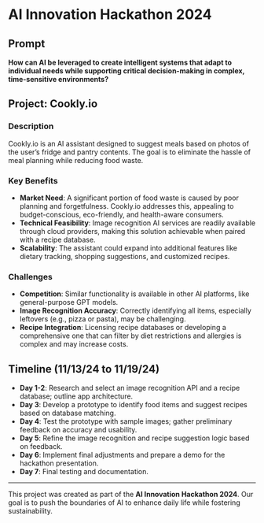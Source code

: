 # AI Innovation Hackathon 2024

## Prompt
**How can AI be leveraged to create intelligent systems that adapt to individual needs while supporting critical decision-making in complex, time-sensitive environments?**

## Project: Cookly.io

### Description
Cookly.io is an AI assistant designed to suggest meals based on photos of the user’s fridge and pantry contents. The goal is to eliminate the hassle of meal planning while reducing food waste.

### **Key Benefits**
- **Market Need**: A significant portion of food waste is caused by poor planning and forgetfulness. Cookly.io addresses this, appealing to budget-conscious, eco-friendly, and health-aware consumers.
- **Technical Feasibility**: Image recognition AI services are readily available through cloud providers, making this solution achievable when paired with a recipe database.
- **Scalability**: The assistant could expand into additional features like dietary tracking, shopping suggestions, and customized recipes.

### **Challenges**
- **Competition**: Similar functionality is available in other AI platforms, like general-purpose GPT models.
- **Image Recognition Accuracy**: Correctly identifying all items, especially leftovers (e.g., pizza or pasta), may be challenging.
- **Recipe Integration**: Licensing recipe databases or developing a comprehensive one that can filter by diet restrictions and allergies is complex and may increase costs.

## Timeline (11/13/24 to 11/19/24)

- **Day 1-2**: Research and select an image recognition API and a recipe database; outline app architecture.
- **Day 3**: Develop a prototype to identify food items and suggest recipes based on database matching.
- **Day 4**: Test the prototype with sample images; gather preliminary feedback on accuracy and usability.
- **Day 5**: Refine the image recognition and recipe suggestion logic based on feedback.
- **Day 6**: Implement final adjustments and prepare a demo for the hackathon presentation.
- **Day 7**: Final testing and documentation.

---

This project was created as part of the **AI Innovation Hackathon 2024**. Our goal is to push the boundaries of AI to enhance daily life while fostering sustainability.
